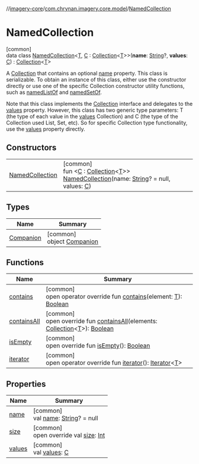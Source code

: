 //[imagery-core](../../../index.md)/[com.chrynan.imagery.core.model](../index.md)/[NamedCollection](index.md)

# NamedCollection

[common]\
data class [NamedCollection](index.md)<[T](index.md), [C](index.md) : [Collection](https://kotlinlang.org/api/latest/jvm/stdlib/kotlin.collections/-collection/index.html)<[T](index.md)>>(**name**: [String](https://kotlinlang.org/api/latest/jvm/stdlib/kotlin/-string/index.html)?, **values**: [C](index.md)) : [Collection](https://kotlinlang.org/api/latest/jvm/stdlib/kotlin.collections/-collection/index.html)<[T](index.md)> 

A [Collection](https://kotlinlang.org/api/latest/jvm/stdlib/kotlin.collections/-collection/index.html) that contains an optional [name](name.md) property. This class is serializable. To obtain an instance of this class, either use the constructor directly or use one of the specific Collection constructor utility functions, such as [namedListOf](../../com.chrynan.imagery.core.util/named-list-of.md) and [namedSetOf](../../com.chrynan.imagery.core.util/named-set-of.md).

Note that this class implements the [Collection](https://kotlinlang.org/api/latest/jvm/stdlib/kotlin.collections/-collection/index.html) interface and delegates to the [values](values.md) property. However, this class has two generic type parameters: T (the type of each value in the [values](values.md) Collection) and C (the type of the Collection used List, Set, etc). So for specific Collection type functionality, use the [values](values.md) property directly.

## Constructors

| | |
|---|---|
| [NamedCollection](-named-collection.md) | [common]<br>fun <[C](index.md) : [Collection](https://kotlinlang.org/api/latest/jvm/stdlib/kotlin.collections/-collection/index.html)<[T](index.md)>> [NamedCollection](-named-collection.md)(name: [String](https://kotlinlang.org/api/latest/jvm/stdlib/kotlin/-string/index.html)? = null, values: [C](index.md)) |

## Types

| Name | Summary |
|---|---|
| [Companion](-companion/index.md) | [common]<br>object [Companion](-companion/index.md) |

## Functions

| Name | Summary |
|---|---|
| [contains](index.md#1825712522%2FFunctions%2F42137572) | [common]<br>open operator override fun [contains](index.md#1825712522%2FFunctions%2F42137572)(element: [T](index.md)): [Boolean](https://kotlinlang.org/api/latest/jvm/stdlib/kotlin/-boolean/index.html) |
| [containsAll](index.md#-348659435%2FFunctions%2F42137572) | [common]<br>open override fun [containsAll](index.md#-348659435%2FFunctions%2F42137572)(elements: [Collection](https://kotlinlang.org/api/latest/jvm/stdlib/kotlin.collections/-collection/index.html)<[T](index.md)>): [Boolean](https://kotlinlang.org/api/latest/jvm/stdlib/kotlin/-boolean/index.html) |
| [isEmpty](index.md#-719293276%2FFunctions%2F42137572) | [common]<br>open override fun [isEmpty](index.md#-719293276%2FFunctions%2F42137572)(): [Boolean](https://kotlinlang.org/api/latest/jvm/stdlib/kotlin/-boolean/index.html) |
| [iterator](index.md#-1438676347%2FFunctions%2F42137572) | [common]<br>open operator override fun [iterator](index.md#-1438676347%2FFunctions%2F42137572)(): [Iterator](https://kotlinlang.org/api/latest/jvm/stdlib/kotlin.collections/-iterator/index.html)<[T](index.md)> |

## Properties

| Name | Summary |
|---|---|
| [name](name.md) | [common]<br>val [name](name.md): [String](https://kotlinlang.org/api/latest/jvm/stdlib/kotlin/-string/index.html)? = null |
| [size](index.md#1661717351%2FProperties%2F42137572) | [common]<br>open override val [size](index.md#1661717351%2FProperties%2F42137572): [Int](https://kotlinlang.org/api/latest/jvm/stdlib/kotlin/-int/index.html) |
| [values](values.md) | [common]<br>val [values](values.md): [C](index.md) |

